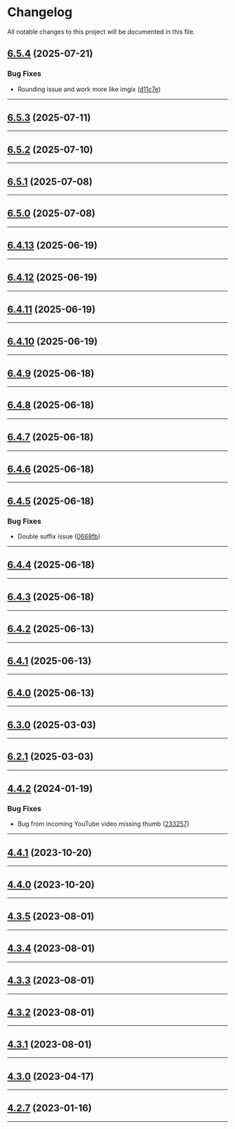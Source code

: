 <!--- BEGIN HEADER -->
# Changelog

All notable changes to this project will be documented in this file.
<!--- END HEADER -->

## [6.5.4](https://github.com/astuteo-llc/astuteo-toolkit/compare/v6.5.3...v6.5.4) (2025-07-21)

### Bug Fixes

* Rounding issue and work more like imgix ([d11c7e](https://github.com/astuteo-llc/astuteo-toolkit/commit/d11c7e9aa0e9406c7da5e1f1f7137a1bf05cc1a5))


---

## [6.5.3](https://github.com/astuteo-llc/astuteo-toolkit/compare/v6.5.2...v6.5.3) (2025-07-11)


---

## [6.5.2](https://github.com/astuteo-llc/astuteo-toolkit/compare/v6.5.1...v6.5.2) (2025-07-10)


---

## [6.5.1](https://github.com/astuteo-llc/astuteo-toolkit/compare/v6.5.0...v6.5.1) (2025-07-08)


---

## [6.5.0](https://github.com/astuteo-llc/astuteo-toolkit/compare/v6.4.13...v6.5.0) (2025-07-08)


---

## [6.4.13](https://github.com/astuteo-llc/astuteo-toolkit/compare/v6.4.12...v6.4.13) (2025-06-19)


---

## [6.4.12](https://github.com/astuteo-llc/astuteo-toolkit/compare/v6.4.11...v6.4.12) (2025-06-19)


---

## [6.4.11](https://github.com/astuteo-llc/astuteo-toolkit/compare/v6.4.10...v6.4.11) (2025-06-19)


---

## [6.4.10](https://github.com/astuteo-llc/astuteo-toolkit/compare/v6.4.9...v6.4.10) (2025-06-19)


---

## [6.4.9](https://github.com/astuteo-llc/astuteo-toolkit/compare/v6.4.8...v6.4.9) (2025-06-18)


---

## [6.4.8](https://github.com/astuteo-llc/astuteo-toolkit/compare/v6.4.7...v6.4.8) (2025-06-18)


---

## [6.4.7](https://github.com/astuteo-llc/astuteo-toolkit/compare/v6.4.6...v6.4.7) (2025-06-18)


---

## [6.4.6](https://github.com/astuteo-llc/astuteo-toolkit/compare/v6.4.5...v6.4.6) (2025-06-18)


---

## [6.4.5](https://github.com/astuteo-llc/astuteo-toolkit/compare/v6.4.4...v6.4.5) (2025-06-18)

### Bug Fixes

* Double suffix issue ([0668fb](https://github.com/astuteo-llc/astuteo-toolkit/commit/0668fb1fcf7244584d98e1eb48e104428a6cc489))


---

## [6.4.4](https://github.com/astuteo-llc/astuteo-toolkit/compare/v6.4.3...v6.4.4) (2025-06-18)


---

## [6.4.3](https://github.com/astuteo-llc/astuteo-toolkit/compare/v6.4.2...v6.4.3) (2025-06-18)


---

## [6.4.2](https://github.com/astuteo-llc/astuteo-toolkit/compare/v6.4.1...v6.4.2) (2025-06-13)


---

## [6.4.1](https://github.com/astuteo-llc/astuteo-toolkit/compare/v6.4.0...v6.4.1) (2025-06-13)


---

## [6.4.0](https://github.com/astuteo-llc/astuteo-toolkit/compare/v6.3.0...v6.4.0) (2025-06-13)


---

## [6.3.0](https://github.com/astuteo-llc/astuteo-toolkit/compare/v6.2.1...v6.3.0) (2025-03-03)


---

## [6.2.1](https://github.com/astuteo-llc/astuteo-toolkit/compare/v6.2.0...v6.2.1) (2025-03-03)


---

## [4.4.2](https://github.com/astuteo-llc/astuteo-toolkit/compare/v4.4.1...v4.4.2) (2024-01-19)

### Bug Fixes

* Bug from incoming YouTube video missing thumb ([233257](https://github.com/astuteo-llc/astuteo-toolkit/commit/233257915774925d9eae13f24d5632ed8ce1b3fb))


---

## [4.4.1](https://github.com/astuteo-llc/astuteo-toolkit/compare/v4.4.0...v4.4.1) (2023-10-20)


---

## [4.4.0](https://github.com/astuteo-llc/astuteo-toolkit/compare/v4.3.5...v4.4.0) (2023-10-20)


---

## [4.3.5](https://github.com/astuteo-llc/astuteo-toolkit/compare/v4.3.4...v4.3.5) (2023-08-01)


---

## [4.3.4](https://github.com/astuteo-llc/astuteo-toolkit/compare/v4.3.3...v4.3.4) (2023-08-01)


---

## [4.3.3](https://github.com/astuteo-llc/astuteo-toolkit/compare/v4.3.2...v4.3.3) (2023-08-01)


---

## [4.3.2](https://github.com/astuteo-llc/astuteo-toolkit/compare/v4.3.1...v4.3.2) (2023-08-01)


---

## [4.3.1](https://github.com/astuteo-llc/astuteo-toolkit/compare/v4.3.0...v4.3.1) (2023-08-01)


---

## [4.3.0](https://github.com/astuteo-llc/astuteo-toolkit/compare/v4.2.7...v4.3.0) (2023-04-17)


---

## [4.2.7](https://github.com/astuteo-llc/astuteo-toolkit/compare/v4.2.6...v4.2.7) (2023-01-16)


---

